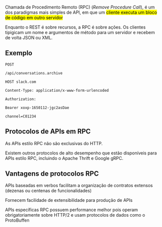 Chamada de Procedimento Remoto (RPC) (*Remove Procedure Call*), é um dos paradigmas mais simples de API, em que um <mark class="hltr-yellow">cliente executa um bloco de código em outro servidor</mark>

Enquanto o REST é sobre recursos, a RPC é sobre ações. Os clientes tipigicam um nome e argumentos de método para um servidor e recebem de volta JSON ou XML.

## Exemplo

```cURL
POST

/api/conversations.archive

HOST slack.com

Content-Type: application/x-www-form-urlencoded

Authorization:

Bearer xoxp-1650112-jgc2asDae

channel=C01234

```

## Protocolos de APIs em RPC

As APIs estilo RPC não são exclusivas do HTTP.

Existem outros protocolos de alto desempenho que estão disponíveis para APIs estilo RPC, incluindo o Apache Thrift e Google gRPC.

## Vantagens de protocolos RPC

APIs baseadas em verbos facilitam a organização de contratos extensos (dezenas ou centenas de funcionalidades)

Fornecem facilidade de extensibilidade para produção de APIs 

APIs específicas RPC possuem performance melhor pois operam obrigatoriamente sobre HTTP/2 e usam protocolos de dados como o ProtoBuffen